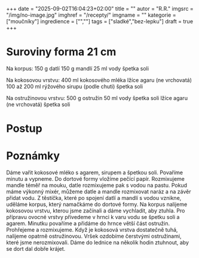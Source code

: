 
+++
date = "2025-09-02T16:04:23+02:00"
title = ""
autor = "R.R."
imgsrc = "/img/no-image.jpg"
imghref = "/recepty/"
imgname = ""
kategorie = ["moučníky"]
ingredience = ["",""]
tags = ["sladké","bez-lepku"]
draft = true
+++


# Suroviny forma 21 cm

Na korpus:
150 g datlí
150 g mandlí
25 ml vody
špetka soli

Na kokosovou vrstvu:
400 ml kokosového mléka
lžíce agaru (ne vrchovatá)
100 až 200 ml rýžového sirupu (podle chuti)
špetka soli

Na ostružinovou vrstvu:
500 g ostružin
50 ml vody
špetka soli
lžíce agaru (ne vrchovatá)
špetka soli
# Postup
# Poznámky

Dáme vařit kokosové mléko s agarem, sirupem a špetkou soli. Povaříme minutu a vypneme.
Do dortové formy vložíme pečící papír.
Rozmixujeme mandle téměř na mouku, datle rozmixujeme pak s vodou na pastu. Pokud máme výkonný mixér, můžeme datle a mandle rozmixovat naráz a na závěr přidat vodu.
Z těstíčka, které po spojení datlí a mandlí s vodou vznikne, uděláme korpus, který namačkáme do dortové formy.
Na korpus nalijeme kokosovou vrstvu, kterou jsme začínali a dáme vychladit, aby ztuhla.
Pro přípravu ovocné vrstvy přivedeme v hrnci k varu vodu se špetku soli a agarem.
Minutku povaříme a přidáme do hrnce větší část ostružin. Prohřejeme a rozmixujeme.
Když je kokosová vrstva dostatečně tuhá, nalijeme opatrně ostružinovou.
Vršek ozdobíme čerstvými ostružinami, které jsme nerozmixovali.
Dáme do lednice na několik hodin ztuhnout, aby se dort dal dobře krájet.

<!-- --> 